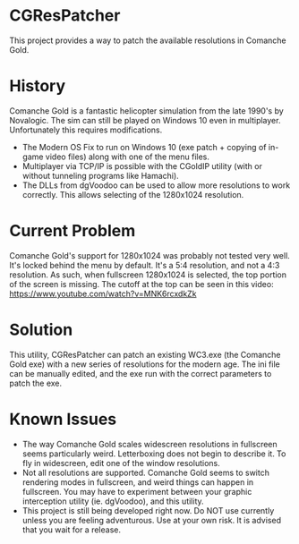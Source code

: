 # CGResPatcher
This project provides a way to patch the available resolutions in Comanche Gold.

# History

Comanche Gold is a fantastic helicopter simulation from the late 1990's by Novalogic. The sim can still be played on Windows 10 even in multiplayer. Unfortunately this requires modifications.

- The Modern OS Fix to run on Windows 10 (exe patch + copying of in-game video files) along with one of the menu files.
- Multiplayer via TCP/IP is possible with the CGoldIP utility (with or without tunneling programs like Hamachi).
- The DLLs from dgVoodoo can be used to allow more resolutions to work correctly. This allows selecting of the 1280x1024 resolution.

# Current Problem

Comanche Gold's support for 1280x1024 was probably not tested very well. It's locked behind the menu by default. It's a 5:4 resolution, and not a 4:3 resolution. As such, when fullscreen 1280x1024 is selected, the top portion of the screen is missing. The cutoff at the top can be seen in this video: https://www.youtube.com/watch?v=MNK6rcxdkZk

# Solution

This utility, CGResPatcher can patch an existing WC3.exe (the Comanche Gold exe) with a new series of resolutions for the modern age. The ini file can be manually edited, and the exe run with the correct parameters to patch the exe.

# Known Issues

- The way Comanche Gold scales widescreen resolutions in fullscreen seems particularly weird. Letterboxing does not begin to describe it. To fly in widescreen, edit one of the window resolutions.
- Not all resolutions are supported. Comanche Gold seems to switch rendering modes in fullscreen, and weird things can happen in fullscreen. You may have to experiment between your graphic interception utility (ie. dgVoodoo), and this utility.
- This project is still being developed right now. Do NOT use currently unless you are feeling adventurous. Use at your own risk. It is advised that you wait for a release.
